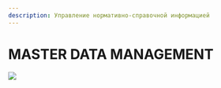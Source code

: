 ```yaml
---
description: Управление нормативно-справочной информацией
---
```


# MASTER DATA MANAGEMENT

![](<../.gitbook/assets/image (13).png>)
